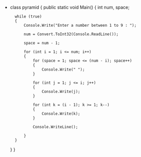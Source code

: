 - class pyramid
{
    public static void Main()
    {
        int num, space;

        while (true)
        {
            Console.Write("Enter a number between 1 to 9 : ");

            num = Convert.ToInt32(Console.ReadLine());

            space = num - 1;

            for (int i = 1; i <= num; i++)
            {
                for (space = 1; space <= (num - i); space++)
                {
                    Console.Write(" ");
                }

                for (int j = 1; j <= i; j++)
                {
                    Console.Write(j);
                }

                for (int k = (i - 1); k >= 1; k--)
                {
                    Console.Write(k);
                }

                Console.WriteLine();

            }
        }

    }
}  
